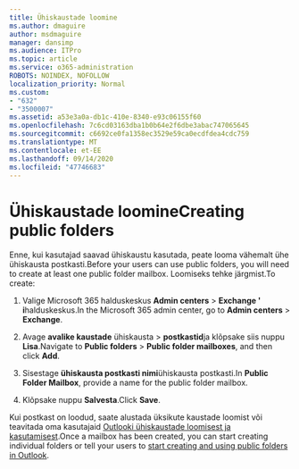 ```yaml
---
title: Ühiskaustade loomine
ms.author: dmaguire
author: msdmaguire
manager: dansimp
ms.audience: ITPro
ms.topic: article
ms.service: o365-administration
ROBOTS: NOINDEX, NOFOLLOW
localization_priority: Normal
ms.custom:
- "632"
- "3500007"
ms.assetid: a53e3a0a-db1c-410e-8340-e93c06155f60
ms.openlocfilehash: 7c6cd03163dba1b0b64e2f6dbe3abac747065645
ms.sourcegitcommit: c6692ce0fa1358ec3529e59ca0ecdfdea4cdc759
ms.translationtype: MT
ms.contentlocale: et-EE
ms.lasthandoff: 09/14/2020
ms.locfileid: "47746683"
---
```

# <a name="creating-public-folders"></a><span data-ttu-id="e168e-102">Ühiskaustade loomine</span><span class="sxs-lookup"><span data-stu-id="e168e-102">Creating public folders</span></span>

<span data-ttu-id="e168e-103">Enne, kui kasutajad saavad ühiskaustu kasutada, peate looma vähemalt ühe ühiskausta postkasti.</span><span class="sxs-lookup"><span data-stu-id="e168e-103">Before your users can use public folders, you will need to create at least one public folder mailbox.</span></span> <span data-ttu-id="e168e-104">Loomiseks tehke järgmist.</span><span class="sxs-lookup"><span data-stu-id="e168e-104">To create:</span></span>
  
1. <span data-ttu-id="e168e-105">Valige Microsoft 365 halduskeskus **Admin centers** \> **Exchange ' i**halduskeskus.</span><span class="sxs-lookup"><span data-stu-id="e168e-105">In the Microsoft 365 admin center, go to **Admin centers** \> **Exchange**.</span></span>

2. <span data-ttu-id="e168e-106">Avage **avalike kaustade** ühiskausta \> **postkastid**ja klõpsake siis nuppu **Lisa**.</span><span class="sxs-lookup"><span data-stu-id="e168e-106">Navigate to **Public folders** \> **Public folder mailboxes**, and then click **Add**.</span></span>

3. <span data-ttu-id="e168e-107">Sisestage **ühiskausta postkasti nimi**ühiskausta postkasti.</span><span class="sxs-lookup"><span data-stu-id="e168e-107">In **Public Folder Mailbox**, provide a name for the public folder mailbox.</span></span>

4. <span data-ttu-id="e168e-108">Klõpsake nuppu **Salvesta**.</span><span class="sxs-lookup"><span data-stu-id="e168e-108">Click **Save**.</span></span>

<span data-ttu-id="e168e-109">Kui postkast on loodud, saate alustada üksikute kaustade loomist või teavitada oma kasutajaid [Outlooki ühiskaustade loomisest ja kasutamisest](https://support.office.com/article/Create-and-share-a-public-folder-in-Outlook-a2835011-d524-4a5c-a207-05c159bb2a97).</span><span class="sxs-lookup"><span data-stu-id="e168e-109">Once a mailbox has been created, you can start creating individual folders or tell your users to [start creating and using public folders in Outlook](https://support.office.com/article/Create-and-share-a-public-folder-in-Outlook-a2835011-d524-4a5c-a207-05c159bb2a97).</span></span>
  